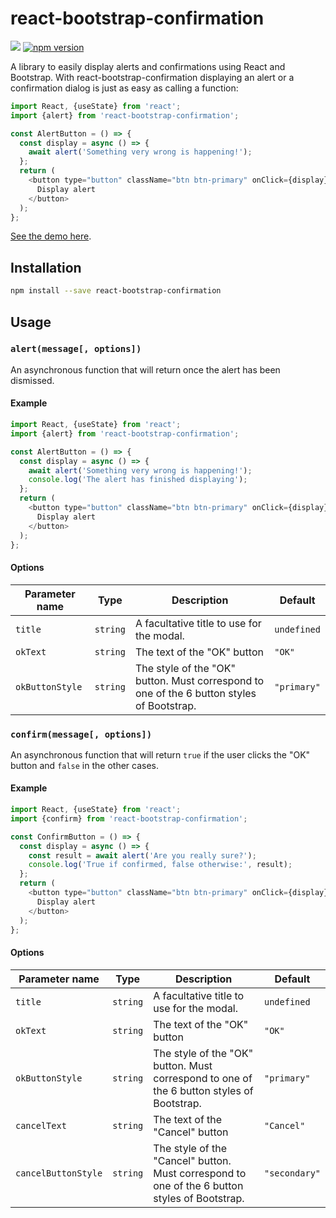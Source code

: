 # react-bootstrap-confirmation

[![](https://github.com/nicolas-van/react-bootstrap-confirmation/workflows/Node%20CI/badge.svg)](https://github.com/nicolas-van/react-bootstrap-confirmation/actions) [![npm version](https://img.shields.io/npm/v/react-bootstrap-confirmation.svg)](https://www.npmjs.com/package/react-bootstrap-confirmation)

A library to easily display alerts and confirmations using React and Bootstrap. With react-bootstrap-confirmation
displaying an alert or a confirmation dialog is just as easy as calling a function:

```javascript
import React, {useState} from 'react';
import {alert} from 'react-bootstrap-confirmation';

const AlertButton = () => {
  const display = async () => {
    await alert('Something very wrong is happening!');
  };
  return (
    <button type="button" className="btn btn-primary" onClick={display}>
      Display alert
    </button>
  );
};
```

[See the demo here](https://nicolas-van.github.io/react-bootstrap-confirmation/).

## Installation

```bash
npm install --save react-bootstrap-confirmation
```

## Usage

### `alert(message[, options])`

An asynchronous function that will return once the alert has been dismissed.

#### Example

```javascript
import React, {useState} from 'react';
import {alert} from 'react-bootstrap-confirmation';

const AlertButton = () => {
  const display = async () => {
    await alert('Something very wrong is happening!');
    console.log('The alert has finished displaying');
  };
  return (
    <button type="button" className="btn btn-primary" onClick={display}>
      Display alert
    </button>
  );
};
```

#### Options

| Parameter name | Type | Description | Default |
| -------------- | ---- | ----------- | ------- |
| `title` | `string` | A facultative title to use for the modal. | `undefined` |
| `okText` | `string` | The text of the "OK" button | `"OK"` |
| `okButtonStyle` | `string` | The style of the "OK" button. Must correspond to one of the 6 button styles of Bootstrap. | `"primary"` |

### `confirm(message[, options])`

An asynchronous function that will return `true` if the user clicks the "OK" button and `false` in the other cases.

#### Example

```javascript
import React, {useState} from 'react';
import {confirm} from 'react-bootstrap-confirmation';

const ConfirmButton = () => {
  const display = async () => {
    const result = await alert('Are you really sure?');
    console.log('True if confirmed, false otherwise:', result);
  };
  return (
    <button type="button" className="btn btn-primary" onClick={display}>
      Display alert
    </button>
  );
};
```

#### Options

| Parameter name | Type | Description | Default |
| -------------- | ---- | ----------- | ------- |
| `title` | `string` | A facultative title to use for the modal. | `undefined` |
| `okText` | `string` | The text of the "OK" button | `"OK"` |
| `okButtonStyle` | `string` | The style of the "OK" button. Must correspond to one of the 6 button styles of Bootstrap. | `"primary"` |
| `cancelText` | `string` | The text of the "Cancel" button | `"Cancel"` |
| `cancelButtonStyle` | `string` | The style of the "Cancel" button. Must correspond to one of the 6 button styles of Bootstrap. | `"secondary"` |
